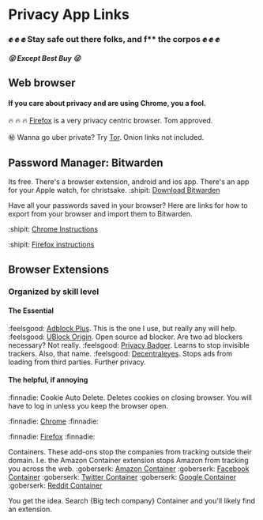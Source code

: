 # Privacy App Links
### :fist: :fist: :fist: Stay safe out there folks, and f** the corpos :fist: :fist: :fist:
##### :stuck_out_tongue_winking_eye: Except Best Buy :stuck_out_tongue_winking_eye:

## Web browser 
#### If you care about privacy and are using Chrome, you a fool.

:fire: :fire: :fire: [Firefox](https://www.mozilla.org/en-US/firefox/new/) is a very privacy centric browser. Tom approved.

:secret: Wanna go uber private? Try [Tor](https://www.torproject.org/download/). Onion links not included.


## Password Manager: Bitwarden

Its free. There's a browser extension, android and ios app. There's an app for your Apple watch, for christsake.
:shipit: [Download Bitwarden](https://bitwarden.com/download/)

Have all your passwords saved in your browser? Here are links for how to export from your browser and import them to Bitwarden.

:shipit: [Chrome Instructions](https://bitwarden.com/help/import-from-chrome/)

:shipit: [Firefox instructions](https://bitwarden.com/help/import-from-firefox/)


## Browser Extensions
### Organized by skill level

#### The Essential
:feelsgood: [Adblock Plus](https://adblockplus.org/). This is the one I use, but really any will help.
:feelsgood: [UBlock Origin](https://ublockorigin.com/). Open source ad blocker. Are two ad blockers necessary? Not really.
:feelsgood: [Privacy Badger](privacybadger.org). Learns to stop invisible trackers. Also, that name.
:feelsgood: [Decentraleyes](https://decentraleyes.org/). Stops ads from loading from third parties. Further privacy.

#### The helpful, if annoying
:finnadie: Cookie Auto Delete. Deletes cookies on closing browser. You will have to log in unless you keep the browser open.

:finnadie: [Chrome](https://chromewebstore.google.com/detail/cookie-autodelete/fhcgjolkccmbidfldomjliifgaodjagh) :finnadie:

:finnadie: [Firefox](https://addons.mozilla.org/en-US/firefox/addon/cookie-autodelete/) :finnadie:

Containers. These add-ons stop the companies from tracking outside their domain. I.e. the Amazon Container extension stops Amazon from tracking you across the web.
:goberserk: [Amazon Container](https://addons.mozilla.org/en-US/firefox/addon/contain-amazon/)
:goberserk: [Facebook Container](https://addons.mozilla.org/en-US/firefox/addon/facebook-container/)
:goberserk: [Twitter Container](https://addons.mozilla.org/en-US/firefox/addon/twitter-container/?utm_source=addons.mozilla.org&utm_medium=referral&utm_content=search)
:goberserk: [Google Container](https://addons.mozilla.org/en-US/firefox/addon/google-container/)
:goberserk: [Reddit Container](https://addons.mozilla.org/en-US/firefox/addon/reddit-container/)

You get the idea. Search {Big tech company} Container and you'll likely find an extension.
